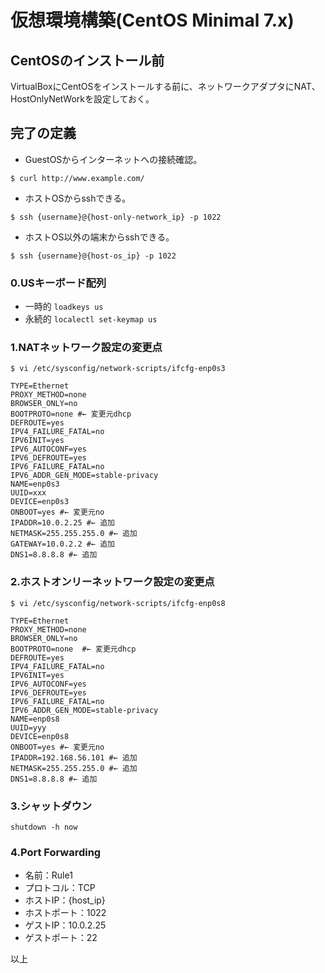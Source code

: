 # 仮想環境構築(CentOS Minimal 7.x)

## CentOSのインストール前

VirtualBoxにCentOSをインストールする前に、ネットワークアダプタにNAT、HostOnlyNetWorkを設定しておく。

## 完了の定義

- GuestOSからインターネットへの接続確認。
```
$ curl http://www.example.com/
```
- ホストOSからsshできる。
```
$ ssh {username}@{host-only-network_ip} -p 1022
```

- ホストOS以外の端末からsshできる。
```
$ ssh {username}@{host-os_ip} -p 1022
```

### 0.USキーボード配列

- 一時的
`loadkeys us`
- 永続的
`localectl set-keymap us`

### 1.NATネットワーク設定の変更点

```
$ vi /etc/sysconfig/network-scripts/ifcfg-enp0s3

TYPE=Ethernet
PROXY_METHOD=none
BROWSER_ONLY=no
BOOTPROTO=none #← 変更元dhcp
DEFROUTE=yes
IPV4_FAILURE_FATAL=no
IPV6INIT=yes
IPV6_AUTOCONF=yes
IPV6_DEFROUTE=yes
IPV6_FAILURE_FATAL=no
IPV6_ADDR_GEN_MODE=stable-privacy
NAME=enp0s3
UUID=xxx
DEVICE=enp0s3
ONBOOT=yes #← 変更元no
IPADDR=10.0.2.25 #← 追加
NETMASK=255.255.255.0 #← 追加
GATEWAY=10.0.2.2 #← 追加
DNS1=8.8.8.8 #← 追加
```

### 2.ホストオンリーネットワーク設定の変更点

```
$ vi /etc/sysconfig/network-scripts/ifcfg-enp0s8

TYPE=Ethernet
PROXY_METHOD=none
BROWSER_ONLY=no
BOOTPROTO=none  #← 変更元dhcp
DEFROUTE=yes
IPV4_FAILURE_FATAL=no
IPV6INIT=yes
IPV6_AUTOCONF=yes
IPV6_DEFROUTE=yes
IPV6_FAILURE_FATAL=no
IPV6_ADDR_GEN_MODE=stable-privacy
NAME=enp0s8
UUID=yyy
DEVICE=enp0s8
ONBOOT=yes #← 変更元no
IPADDR=192.168.56.101 #← 追加
NETMASK=255.255.255.0 #← 追加
DNS1=8.8.8.8 #← 追加
```

### 3.シャットダウン

```
shutdown -h now
```

### 4.Port Forwarding

- 名前：Rule1
- プロトコル：TCP
- ホストIP：{host_ip}
- ホストポート：1022
- ゲストIP：10.0.2.25
- ゲストポート：22

以上
